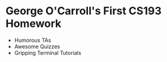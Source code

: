 # George O'Carroll's First CS193 Homework

- Humorous TAs
- Awesome Quizzes
- Gripping Terminal Tutorials
